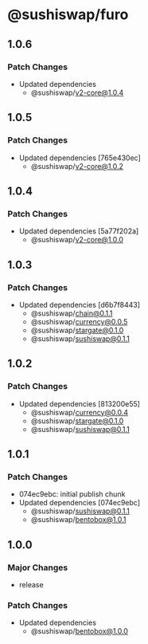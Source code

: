# @sushiswap/furo

## 1.0.6

### Patch Changes

- Updated dependencies
  - @sushiswap/v2-core@1.0.4

## 1.0.5

### Patch Changes

- Updated dependencies [765e430ec]
  - @sushiswap/v2-core@1.0.2

## 1.0.4

### Patch Changes

- Updated dependencies [5a77f202a]
  - @sushiswap/v2-core@1.0.0

## 1.0.3

### Patch Changes

- Updated dependencies [d6b7f8443]
  - @sushiswap/chain@0.1.1
  - @sushiswap/currency@0.0.5
  - @sushiswap/stargate@0.1.0
  - @sushiswap/sushiswap@0.1.1

## 1.0.2

### Patch Changes

- Updated dependencies [813200e55]
  - @sushiswap/currency@0.0.4
  - @sushiswap/stargate@0.1.0
  - @sushiswap/sushiswap@0.1.1

## 1.0.1

### Patch Changes

- 074ec9ebc: initial publish chunk
- Updated dependencies [074ec9ebc]
  - @sushiswap/sushiswap@0.1.1
  - @sushiswap/bentobox@1.0.1

## 1.0.0

### Major Changes

- release

### Patch Changes

- Updated dependencies
  - @sushiswap/bentobox@1.0.0
